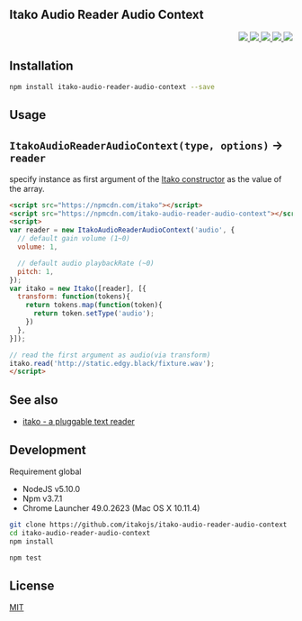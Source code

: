Itako Audio Reader Audio Context
---

<p align="right">
  <a href="https://npmjs.org/package/itako-audio-reader-audio-context">
    <img src="https://img.shields.io/npm/v/itako-audio-reader-audio-context.svg?style=flat-square">
  </a>
  <a href="https://ci.appveyor.com/project/59naga/itako-audio-reader-audio-context">
    <img src="https://img.shields.io/appveyor/ci/59naga/itako-audio-reader-audio-context.svg?style=flat-square">
  </a>
  <a href="https://codeclimate.com/github/itakojs/itako-audio-reader-audio-context/coverage">
    <img src="https://img.shields.io/codeclimate/github/itakojs/itako-audio-reader-audio-context.svg?style=flat-square">
  </a>
  <a href="https://codeclimate.com/github/itakojs/itako-audio-reader-audio-context">
    <img src="https://img.shields.io/codeclimate/coverage/github/itakojs/itako-audio-reader-audio-context.svg?style=flat-square">
  </a>
  <a href="https://gemnasium.com/itakojs/itako-audio-reader-audio-context">
    <img src="https://img.shields.io/gemnasium/itakojs/itako-audio-reader-audio-context.svg?style=flat-square">
  </a>
</p>

Installation
---
```bash
npm install itako-audio-reader-audio-context --save
```

Usage
---

## `ItakoAudioReaderAudioContext(type, options)` -> `reader`

specify instance as first argument of the [Itako constructor](https://github.com/itakojs/itako#usage) as the value of the array.

```html
<script src="https://npmcdn.com/itako"></script>
<script src="https://npmcdn.com/itako-audio-reader-audio-context"></script>
<script>
var reader = new ItakoAudioReaderAudioContext('audio', {
  // default gain volume (1~0)
  volume: 1,

  // default audio playbackRate (~0)
  pitch: 1,
});
var itako = new Itako([reader], [{
  transform: function(tokens){
    return tokens.map(function(token){
      return token.setType('audio');
    })
  },
}]);

// read the first argument as audio(via transform)
itako.read('http://static.edgy.black/fixture.wav');
</script>
```

See also
---
- [itako - a pluggable text reader](https://github.com/itakojs/itako)

Development
---
Requirement global
* NodeJS v5.10.0
* Npm v3.7.1
* Chrome Launcher 49.0.2623 (Mac OS X 10.11.4)

```bash
git clone https://github.com/itakojs/itako-audio-reader-audio-context
cd itako-audio-reader-audio-context
npm install

npm test
```

License
---
[MIT](http://59naga.mit-license.org/)
